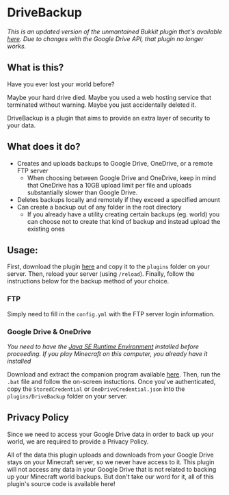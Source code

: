 # DriveBackup

*This is an updated version of the unmantained Bukkit plugin that's available [here](https://dev.bukkit.org/projects/drivebackup). Due to changes with the Google Drive API, that plugin no longer works.*

## What is this?
Have you ever lost your world before?

Maybe your hard drive died. Maybe you used a web hosting service that terminated without warning. Maybe you just accidentally deleted it.

DriveBackup is a plugin that aims to provide an extra layer of security to your data.

## What does it do?
- Creates and uploads backups to Google Drive, OneDrive, or a remote FTP server
  - When choosing between Google Drive and OneDrive, keep in mind that OneDrive has a 10GB upload limit per file and uploads substantially slower than Google Drive.
- Deletes backups locally and remotely if they exceed a specified amount
- Can create a backup out of any folder in the root directory
  - If you already have a utility creating certain backups (eg. world) you can choose not to create that kind of backup and instead upload the existing ones

## Usage:
First, download the plugin [here](https://github.com/MaxMaeder/DriveBackup/releases) and copy it to the `plugins` folder on your server. Then, reload your server (using `/reload`). Finally, follow the instructions below for the backup method of your choice.

### FTP
Simply need to fill in the `config.yml` with the FTP server login information.

### Google Drive & OneDrive
*You need to have the [Java SE Runtime Environment](oracle.com/java/technologies/javase-jre8-downloads.html) installed before proceeding. If you play Minecraft on this computer, you already have it installed*

Download and extract the companion program available [here](https://github.com/MaxMaeder/DriveBackup/releases). Then, run the `.bat` file and follow the on-screen instuctions. Once you've authenticated, copy the `StoredCredential` or `OneDriveCredential.json` into the `plugins/DriveBackup` folder on your server.
 
## Privacy Policy
Since we need to access your Google Drive data in order to back up your world, we are required to provide a Privacy Policy.
 
All of the data this plugin uploads and downloads from your Google Drive stays on your Minecraft server, so we never have access to it. This plugin will not access any data in your Google Drive that is not related to backing up your Minecraft world backups. But don't take our word for it, all of this plugin's source code is available here!
